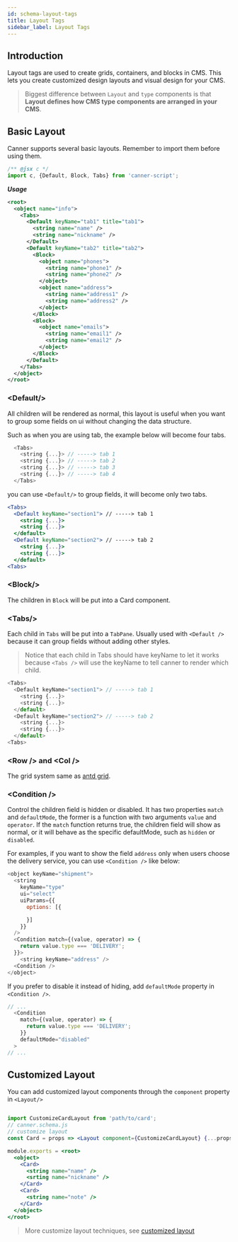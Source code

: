 ```yaml
---
id: schema-layout-tags
title: Layout Tags
sidebar_label: Layout Tags
---
```


## Introduction

Layout tags are used to create grids, containers, and blocks in CMS. This lets you create customized design layouts and visual design for your CMS.

> Biggest difference between `Layout` and `type` components is that **Layout defines how CMS type components are arranged in your CMS**.

## Basic Layout

Canner supports several basic layouts. Remember to import them before using them.

```jsx
/** @jsx c */
import c, {Default, Block, Tabs} from 'canner-script';
```

***Usage***
```xml
<root>
  <object name="info">
    <Tabs>
      <Default keyName="tab1" title="tab1">
        <string name="name" />
        <string name="nickname" />
      </Default>
      <Default keyName="tab2" title="tab2">
        <Block>
          <object name="phones">
            <string name="phone1" />
            <string name="phone2" />
          </object>
          <object name="address">
            <string name="address1" />
            <string name="address2" />
          </object>
        </Block>
        <Block>
          <object name="emails">
            <string name="email1" />
            <string name="email2" />
          </object>
        </Block>
      </Default>
    </Tabs>
  </object>
</root>
```

### &lt;Default/&gt;

All children will be rendered as normal, this layout is useful when you want to group some fields on ui without changing the data structure.

Such as when you are using tab, the example below will become four tabs.

```js
  <Tabs>
    <string {...}> // -----> tab 1
    <string {...}> // -----> tab 2
    <string {...}> // -----> tab 3
    <string {...}> // -----> tab 4
  </Tabs>
```

you can use `<Default/>` to group fields, it will become only two tabs.

```jsx
<Tabs>
  <Default keyName="section1"> // -----> tab 1
    <string {...}>
    <string {...}>
  </default>
  <Default keyName="section2"> // -----> tab 2
    <string {...}>
    <string {...}>
  </default>
<Tabs>
```

### &lt;Block/&gt;

The children in `Block` will be put into a Card component.

### &lt;Tabs/&gt;

Each child in `Tabs` will be put into a `TabPane`. Usually used with `<Default />` because it can group fields without adding other styles. 

> Notice that each child in Tabs should have keyName to let it works because `<Tabs />` will use the keyName to tell canner to render which child.

```js
<Tabs>
  <Default keyName="section1"> // -----> tab 1
    <string {...}>
    <string {...}>
  </default>
  <Default keyName="section2"> // -----> tab 2
    <string {...}>
    <string {...}>
  </default>
<Tabs>
```

### &lt;Row /&gt; and &lt;Col /&gt;

The grid system same as [antd grid](https://ant.design/components/grid/).

### &lt;Condition /&gt;

Control the children field is hidden or disabled. It has two properties `match` and `defaultMode`, the former is a function with two arguments `value` and `operator`. If the `match` function returns true, the children field will show as normal, or it will behave as the specific defaultMode, such as `hidden` or `disabled`.

For examples, if you want to show the field `address` only when users choose the delivery service, you can use `<Condition />` like below:

```js
<object keyName="shipment">
  <string
    keyName="type"
    ui="select"
    uiParams={{
      options: [{

      }]
    }}
  />
  <Condition match={(value, operator) => {
    return value.type === 'DELIVERY';
  }}>
    <string keyName="address" />
  <Condition />
</object>
```

If you prefer to disable it instead of hiding, add `defaultMode` property in `<Condition />`.

```js
// ...
  <Condition
    match={(value, operator) => {
      return value.type === 'DELIVERY';
    }}
    defaultMode="disabled"
  >
// ...
```


## Customized Layout

You can add customized layout components through the `component` property in `<Layout/>`

```jsx

import CustomizeCardLayout from 'path/to/card';
// canner.schema.js
// customize layout 
const Card = props => <Layout component={CustomizeCardLayout} {...props} />;

module.exports = <root>
  <object>
    <Card>
      <string name="name" />
      <srting name="nickname" />
    </Card>
    <Card>
      <string name="note" />
    </Card>
  </object>
</root>
```

> More customize layout techniques, see [customized layout](guides-customized-layout.md)
 